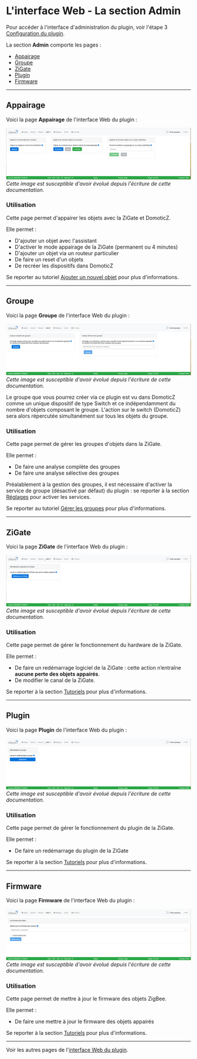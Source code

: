 # L'interface Web - La section Admin

Pour accéder à l'interface d'administration du plugin, voir l'étape 3 [Configuration du plugin](Plugin_Configuration.md).

La section __Admin__ comporte les pages :

* [Appairage](#appairage)
* [Groupe](#groupe)
* [ZiGate](#zigate)
* [Plugin](#plugin)
* [Firmware](#firmware)


------------------------------------------------
## Appairage

Voici la page __Appairage__ de l'interface Web du plugin :

![FR_WebUI-Admin-Dispositif.png](Images/FR_WebUI-Admin-Appairage.png)
*Cette image est susceptible d'avoir évolué depuis l'écriture de cette documentation.*

### Utilisation

Cette page permet d'appairer les objets avec la ZiGate et DomoticZ.

Elle permet :

* D'ajouter un objet avec l'assistant
* D'activer le mode appairage de la ZiGate (permanent ou 4 minutes)
* D'ajouter un objet via un routeur particulier
* De faire un reset d'un objets
* De recréer les dispositifs dans DomoticZ

Se reporter au tutoriel [Ajouter un nouvel objet](Tuto_Appairage-objet.md) pour plus d'informations.


------------------------------------------------
## Groupe

Voici la page __Groupe__ de l'interface Web du plugin :

![FR_WebUI-Admin-Groupe](Images/FR_WebUI-Admin-Groupe.png)
*Cette image est susceptible d'avoir évolué depuis l'écriture de cette documentation.*

Le groupe que vous pourrez créer via ce plugin est vu dans DomoticZ comme un unique dispositif de type Switch et ce indépendamment du nombre d'objets composant le groupe.
L'action sur le switch (DomoticZ) sera alors répercutée simultanément sur tous les objets du groupe.

### Utilisation

Cette page permet de gérer les groupes d'objets dans la ZiGate.

Elle permet :

* De faire une analyse complète des groupes
* De faire une analyse sélective des groupes

Préalablement à la gestion des groupes, il est nécessaire d'activer la service de groupe (désactivé par défaut) du plugin : se reporter à la section [Réglages](WebUI_Reglages.md) pour activer les services.

Se reporter au tutoriel [Gérer les groupes](Tuto_Gerer-les-groupes.md) pour plus d'informations.


------------------------------------------------
## ZiGate

Voici la page __ZiGate__ de l'interface Web du plugin :

![FR_WebUI-Admin-Zigate](Images/FR_WebUI-Admin-Zigate.png)
*Cette image est susceptible d'avoir évolué depuis l'écriture de cette documentation.*

### Utilisation

Cette page permet de gérer le fonctionnement du hardware de la ZiGate.

Elle permet :

* De faire un redémarrage logiciel de la ZiGate : cette action n’entraîne **aucune perte des objets appairés**.
* De modifier le canal de la ZiGate.

Se reporter à la section [Tutoriels](Home.md#tutoriels) pour plus d'informations.


------------------------------------------------
## Plugin

Voici la page __Plugin__ de l'interface Web du plugin :

![FR_WebUI-Admin-Plugin](Images/FR_WebUI-Admin-Plugin.png)
*Cette image est susceptible d'avoir évolué depuis l'écriture de cette documentation.*

### Utilisation

Cette page permet de gérer le fonctionnement du plugin de la ZiGate.

Elle permet :

* De faire un redémarrage du plugin de la ZiGate

Se reporter à la section [Tutoriels](Home.md#tutoriels) pour plus d'informations.

------------------------------------------------
## Firmware

Voici la page __Firmware__ de l'interface Web du plugin :

![FR_WebUI-Admin-Firmware](Images/FR_WebUI-Admin-Firmware.png)
*Cette image est susceptible d'avoir évolué depuis l'écriture de cette documentation.*

### Utilisation

Cette page permet de mettre à jour le firmware des objets ZigBee.

Elle permet :

* De faire une mettre à jour le firmware des objets appairés

Se reporter à la section [Tutoriels](Home.md#tutoriels) pour plus d'informations.


------------------------------------------------
Voir les autres pages de l'[interface Web du plugin](Home.md#linterface-web-du-plugin).
